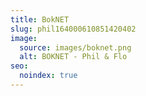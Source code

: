 ```yaml
---
title: BokNET
slug: phil164000610851420402
image:
  source: images/boknet.png
  alt: BOKNET - Phil & Flo
seo:
  noindex: true
---
```

